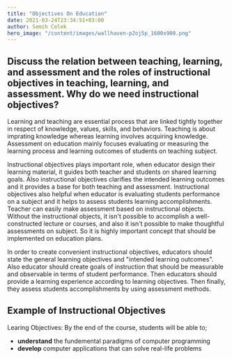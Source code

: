 ```yaml
---
title: "Objectives On Education"
date: 2021-03-24T23:34:51+03:00
author: Semih Celek
hero_image: "/content/images/wallhaven-p2oj5p_1600x900.png"
---
```

## Discuss the relation between teaching, learning, and assessment and the roles of instructional objectives in teaching, learning, and assessment. Why do we need instructional objectives? 

Learning and teaching are essential process that are linked tightly together in respect of knowledge, values, skills, and behaviors. Teaching is about imprating knowledge whereas learning involves acquiring knowledge. Assessment on education mainly focuses evaluating or measuring the learning process and learning outcomes of students on teaching subject.

Instructional objectives plays important role, when educator design their learning material, it guides both teacher and students on shared learning goals. Also instructional objectives clarifies the intended learning outcomes and it provides a base for both teaching and assessment. Instructional objectives also helpful when educator is evaluating students performance on a subject and it helps to assess students learning accomplishments. Teacher can easily make assessment based on instructional objects. Without the instructional objects, it isn't possible to accomplish a well-constructed lecture or courses, and also it isn't possible to make thoughtful assessments on subject. So it is highly important concept that should be implemented on education plans. 

In order to create convenient instructional objectives, educators should state the general learning objectives and  "intended learning outcomes". Also educator should create goals of instruction that should be measurable and observable in terms of student performance. Then educators should provide a learning experience according to learning objectives. Then finally, they assess students accomplishments by using assessment methods.
## Example of Instructional Objectives

Learing Objectives: By the end of the course, students will be able to; 
- **understand** the fundemental paradigms of computer programming
- **develop** computer applications that can solve real-life problems

<!-- Having clearly identified objectives in learning enviroments has great importance.

Learing objectives has direct affect on learing outcomes, with properly identified and planned objectives, the effectiveness of education can can be increased dramatically.

Objectives on learing envoriment, guides educator and students on learing content/material and helps to keep track the learning progress.

to guide and keep track the learing progress -->

<!-- state the specific Learing outcome, teach the specific task, test the specific task

state instructional objectives as "intended outcome" -->

